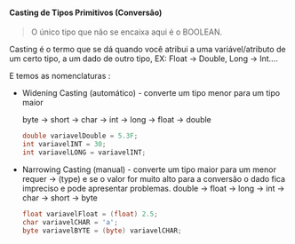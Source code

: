 #### Casting de Tipos Primitivos (Conversão)

> O único tipo que não se encaixa aqui é o BOOLEAN.
> 

Casting é o termo que se dá quando você atribui a uma variável/atributo de um certo tipo, a um dado de outro tipo, EX: Float → Double, Long → Int….

E temos as nomenclaturas :

- Widening Casting (automático) - converte um tipo menor para um tipo maior
    
    byte -> short -> char -> int -> long -> float -> double
    
    ```java
    double variavelDouble = 5.3F;
    int variavelINT = 30;
    int variavelLONG = variavelINT; 
    ```
    

- Narrowing Casting (manual) - converte um tipo maior para um menor requer -> (type) e se o valor for muito alto para a conversão o dado fica impreciso e pode apresentar problemas.
double -> float -> long -> int -> char -> short -> byte
    
    ```java
    float variavelFloat = (float) 2.5;
    char variavelCHAR = 'a';
    byte variavelBYTE = (byte) variavelCHAR;
    
    ```